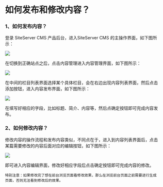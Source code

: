 # 如何发布和修改内容？


### 1、如何发布内容？

登录 SiteServer CMS 产品后台，进入SiteServer CMS 的主操作界面，如下图所示：

![](/assets/214.jpg)

在切换到正确站点之后，点击内容管理进入内容管理界面，如下图所示：

![](/assets/215.jpg)

在中间的栏目列表界面选择某个具体栏目，会在右边出现内容列表界面，然后点击添加按钮，进入内容发布界面，如下图所示：

![](/assets/216.jpg)

在填写好相应的字段，比如标题、简介、内容等，然后点确定按钮即可完成内容发布。

### 2、如何修改内容？

修改内容的操作流程和发布内容类似，不同点在于，进入到内容列表界面后，点击某篇需要修改的内容后面对应的编辑按钮，如下图所示：

![](/assets/217.jpg)

即可进入内容编辑界面，修改好相应字段后点击确定按钮即可完成内容的修改。


    特别注意：如果修改完了想在前台浏览页面看修改效果，那么在浏览前台页面之前需要进行生成页面，否则无法看到修改后的效果。


